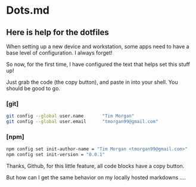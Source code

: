 # Dots.md

## Here is help for the dotfiles

When setting up a new device and workstation, some apps need to have a base level of configuration.
I always forget!

So now, for the first time, I have configured the text that helps set this stuff up!

Just grab the code (the copy button), and paste in into your shell.
You should be good to go.

### [git]
```bash
git config --global user.name       "Tim Morgan"
git config --global user.email      "tmorgan99@gmail.com"
```

### [npm]
```bash
npm config set init-author-name = "Tim Morgan <tmorgan99@gmail.com>"
npm config set init-version = "0.0.1"
```

Thanks, Github, for this little feature, all code blocks have a copy button.

But how can I get the same behavior on my locally hosted markdowns ....
